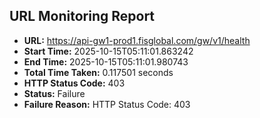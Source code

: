 ## URL Monitoring Report

- **URL:** https://api-gw1-prod1.fisglobal.com/gw/v1/health
- **Start Time:** 2025-10-15T05:11:01.863242
- **End Time:** 2025-10-15T05:11:01.980743
- **Total Time Taken:** 0.117501 seconds
- **HTTP Status Code:** 403
- **Status:** Failure
- **Failure Reason:** HTTP Status Code: 403
